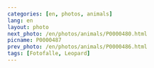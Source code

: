 ```yaml
---
categories: [en, photos, animals]
lang: en
layout: photo
next_photo: /en/photos/animals/P0000480.html
picname: P0000487
prev_photo: /en/photos/animals/P0000486.html
tags: [Fotofalle, Leopard]
---
```

